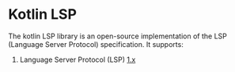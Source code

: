 # Kotlin LSP
The kotlin LSP library is an open-source implementation of the LSP (Language
Server Protocol) specification. It supports:
1. Language Server Protocol (LSP)
   [1.x](https://github.com/microsoft/language-server-protocol/blob/main/versions/protocol-1-x.md)
